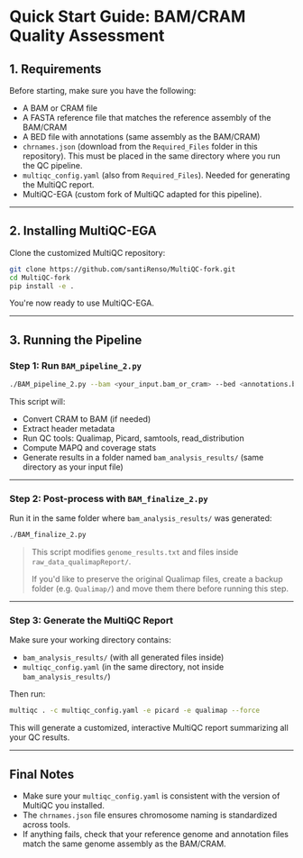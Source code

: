 # Quick Start Guide: BAM/CRAM Quality Assessment

## 1. Requirements

Before starting, make sure you have the following:

* A BAM or CRAM file
* A FASTA reference file that matches the reference assembly of the BAM/CRAM
* A BED file with annotations (same assembly as the BAM/CRAM)
* `chrnames.json` (download from the `Required_Files` folder in this repository).
  This must be placed in the same directory where you run the QC pipeline.
* `multiqc_config.yaml` (also from `Required_Files`). Needed for generating the MultiQC report.
* MultiQC-EGA (custom fork of MultiQC adapted for this pipeline).

---

## 2. Installing MultiQC-EGA

Clone the customized MultiQC repository:

```bash
git clone https://github.com/santiRenso/MultiQC-fork.git
cd MultiQC-fork
pip install -e .
```

You're now ready to use MultiQC-EGA.

---

## 3. Running the Pipeline

### Step 1: Run `BAM_pipeline_2.py`

```bash
./BAM_pipeline_2.py --bam <your_input.bam_or_cram> --bed <annotations.bed> --fasta <reference.fa>
```

This script will:

* Convert CRAM to BAM (if needed)
* Extract header metadata
* Run QC tools: Qualimap, Picard, samtools, read\_distribution
* Compute MAPQ and coverage stats
* Generate results in a folder named `bam_analysis_results/` (same directory as your input file)

---

### Step 2: Post-process with `BAM_finalize_2.py`

Run it in the same folder where `bam_analysis_results/` was generated:

```bash
./BAM_finalize_2.py
```

> This script modifies `genome_results.txt` and files inside `raw_data_qualimapReport/`.
>
> If you'd like to preserve the original Qualimap files, create a backup folder (e.g. `Qualimap/`) and move them there before running this step.

---

### Step 3: Generate the MultiQC Report

Make sure your working directory contains:

* `bam_analysis_results/` (with all generated files inside)
* `multiqc_config.yaml` (in the same directory, not inside `bam_analysis_results/`)

Then run:

```bash
multiqc . -c multiqc_config.yaml -e picard -e qualimap --force
```

This will generate a customized, interactive MultiQC report summarizing all your QC results.

---

## Final Notes

* Make sure your `multiqc_config.yaml` is consistent with the version of MultiQC you installed.
* The `chrnames.json` file ensures chromosome naming is standardized across tools.
* If anything fails, check that your reference genome and annotation files match the same genome assembly as the BAM/CRAM.
